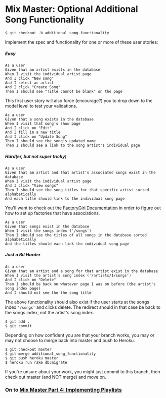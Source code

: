 # Mix Master: Optional Additional Song Functionality

```
$ git checkout -b additional-song-functionality
```

Implement the spec and functionality for one or more of these user stories:

##### Easy

```
As a user
Given that an artist exists in the database
When I visit the individual artist page
And I click "New song"
And I select an artist
And I click "Create Song"
Then I should see "Title cannot be blank" on the page
```

This first user story will also force (encourage?) you to drop down to the model level to test your validations. 

```
As a user
Given that a song exists in the database
When I visit that song's show page
And I click on "Edit"
And I fill in a new title
And I click on "Update Song"
Then I should see the song's updated name
Then I should see a link to the song artist's individual page
```

##### Hard(er, but not super tricky)

```
As a user
Given that an artist and that artist's associated songs exist in the database
When I visit the individual artist page
And I click "View songs"
Then I should see the song titles for that specific artist sorted alphabetically
And each title should link to the individual song page
```

You'll want to check out the [FactoryGirl Documentation](/thoughtbot/factory_girl/blob/master/GETTING_STARTED.md) in order to figure out how to set up factories that have associations. 

```
As a user
Given that songs exist in the database
When I visit the songs index ('/songs')
Then I should see the titles of all songs in the database sorted alphabetically
And the titles should each link the individual song page
```

##### Just a Bit Harder

```
As a user
Given that an artist and a song for that artist exist in the database
When I visit the artist's song index ('/artists/1/songs')
And I click on "Delete"
Then I should be back on whatever page I was on before (the artist's song index page)
And I should not see the the song title
```

The above functionality should also exist if the user starts at the songs index `'/songs'` and clicks delete. The redirect should in that case be back to the songs index, not the artist's song index. 

```
$ git add .
$ git commit
```

Depending on how confident you are that your branch works, you may or may not choose to merge back into master and push to Heroku. 

```
$ git checkout master
$ git merge additional_song_functionality
$ git push heroku master
$ heroku run rake db:migrate
```

If you're unsure about your work, you might just commit to this branch, then check out master (and NOT merge) and move on. 

### On to [Mix Master Part 4: Implementing Playlists](/ruby_02-web_applications_with_ruby/mix_master/4_implementing_playlists.markdown)